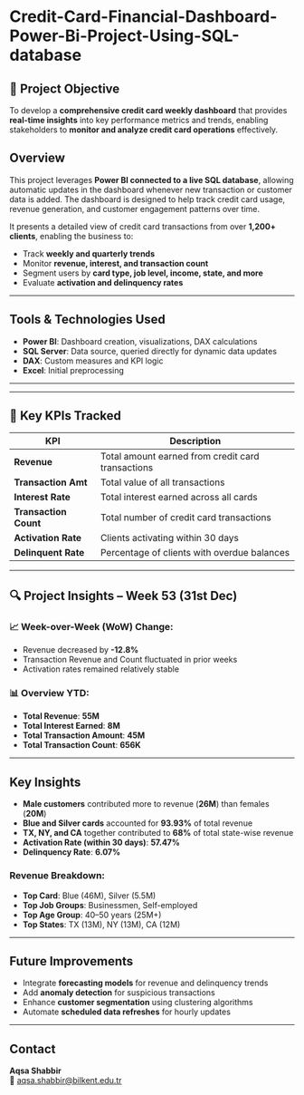 # Credit-Card-Financial-Dashboard-Power-Bi-Project-Using-SQL-database

## 🧾 Project Objective

To develop a **comprehensive credit card weekly dashboard** that provides **real-time insights** into key performance metrics and trends, enabling stakeholders to **monitor and analyze credit card operations** effectively.

## Overview

This project leverages **Power BI connected to a live SQL database**, allowing automatic updates in the dashboard whenever new transaction or customer data is added. The dashboard is designed to help track credit card usage, revenue generation, and customer engagement patterns over time.

It presents a detailed view of credit card transactions from over **1,200+ clients**, enabling the business to:
- Track **weekly and quarterly trends**
- Monitor **revenue, interest, and transaction count**
- Segment users by **card type, job level, income, state, and more**
- Evaluate **activation and delinquency rates**

---

##  Tools & Technologies Used

- **Power BI**: Dashboard creation, visualizations, DAX calculations
- **SQL Server**: Data source, queried directly for dynamic data updates
- **DAX**: Custom measures and KPI logic
- **Excel**: Initial preprocessing 

---


---

## 📌 Key KPIs Tracked

| KPI                 | Description                                                 |
|---------------------|-------------------------------------------------------------|
| **Revenue**         | Total amount earned from credit card transactions           |
| **Transaction Amt** | Total value of all transactions                             |
| **Interest Rate**   | Total interest earned across all cards                      |
| **Transaction Count** | Total number of credit card transactions                  |
| **Activation Rate** | Clients activating within 30 days                           |
| **Delinquent Rate** | Percentage of clients with overdue balances                 |

---

## 🔍 Project Insights – Week 53 (31st Dec)

### 📈 Week-over-Week (WoW) Change:
- Revenue decreased by **-12.8%**
- Transaction Revenue and Count fluctuated in prior weeks
- Activation rates remained relatively stable

### 📊 Overview YTD:
- **Total Revenue**: **55M**
- **Total Interest Earned**: **8M**
- **Total Transaction Amount**: **45M**
- **Total Transaction Count**: **656K**

---

## Key Insights

- **Male customers** contributed more to revenue (**26M**) than females (**20M**)
- **Blue and Silver cards** accounted for **93.93%** of total revenue
- **TX, NY, and CA** together contributed to **68%** of total state-wise revenue
- **Activation Rate (within 30 days)**: **57.47%**
- **Delinquency Rate**: **6.07%**

### Revenue Breakdown:
- **Top Card**: Blue (46M), Silver (5.5M)
- **Top Job Groups**: Businessmen, Self-employed
- **Top Age Group**: 40–50 years (25M+)
- **Top States**: TX (13M), NY (13M), CA (12M)

---

## Future Improvements

- Integrate **forecasting models** for revenue and delinquency trends
- Add **anomaly detection** for suspicious transactions
- Enhance **customer segmentation** using clustering algorithms
- Automate **scheduled data refreshes** for hourly updates

---

## Contact

**Aqsa Shabbir**  
📧 [aqsa.shabbir@bilkent.edu.tr](mailto:aqsa.shabbir@bilkent.edu.tr)  



